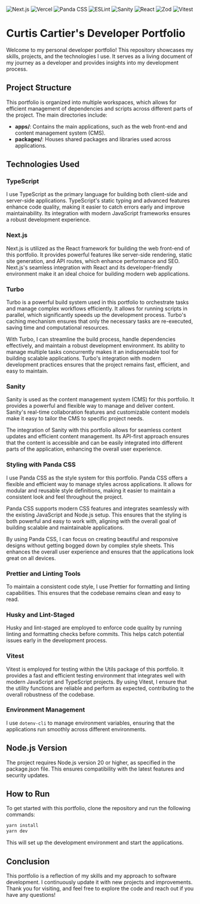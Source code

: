 ![Next.js](https://img.shields.io/badge/Next.js-000000?style=for-the-badge&logo=next.js&logoColor=white)
![Vercel](https://img.shields.io/badge/Vercel-000000?style=for-the-badge&logo=vercel&logoColor=white)
![Panda CSS](https://img.shields.io/badge/Panda%20CSS-ff69b4?style=for-the-badge&logo=panda&logoColor=white)
![ESLint](https://img.shields.io/badge/ESLint-4B32C3?style=for-the-badge&logo=eslint&logoColor=white)
![Sanity](https://img.shields.io/badge/Sanity-F03E2F?style=for-the-badge&logo=sanity&logoColor=white)
![React](https://img.shields.io/badge/React-61DAFB?style=for-the-badge&logo=react&logoColor=black)
![Zod](https://img.shields.io/badge/Zod-FF69B4?style=for-the-badge)
![Vitest](https://img.shields.io/badge/Vitest-6E4C13?style=for-the-badge&logo=vitest&logoColor=white)

# Curtis Cartier's Developer Portfolio

Welcome to my personal developer portfolio! This repository showcases my skills, projects, and the technologies I use.
It serves as a living document of my journey as a developer and provides insights into my development process.

## Project Structure

This portfolio is organized into multiple workspaces, which allows for efficient management of dependencies and scripts
across different parts of the project. The main directories include:

- **apps/**: Contains the main applications, such as the web front-end and content management system (CMS).
- **packages/**: Houses shared packages and libraries used across applications.

## Technologies Used

### TypeScript

I use TypeScript as the primary language for building both client-side and server-side applications. TypeScript's static
typing and advanced features enhance code quality, making it easier to catch errors early and improve maintainability.
Its integration with modern JavaScript frameworks ensures a robust development experience.

### Next.js

Next.js is utilized as the React framework for building the web front-end of this portfolio. It provides powerful
features like server-side rendering, static site generation, and API routes, which enhance performance and SEO.
Next.js's seamless integration with React and its developer-friendly environment make it an ideal choice for building
modern web applications.

### Turbo

Turbo is a powerful build system used in this portfolio to orchestrate tasks and manage complex workflows efficiently.
It allows for running scripts in parallel, which significantly speeds up the development process. Turbo's caching
mechanism ensures that only the necessary tasks are re-executed, saving time and computational resources.

With Turbo, I can streamline the build process, handle dependencies effectively, and maintain a robust development
environment. Its ability to manage multiple tasks concurrently makes it an indispensable tool for building scalable
applications. Turbo's integration with modern development practices ensures that the project remains fast, efficient,
and easy to maintain.

### Sanity

Sanity is used as the content management system (CMS) for this portfolio. It provides a powerful and flexible way to
manage and deliver content. Sanity's real-time collaboration features and customizable content models make it easy to
tailor the CMS to specific project needs.

The integration of Sanity with this portfolio allows for seamless content updates and efficient content management. Its
API-first approach ensures that the content is accessible and can be easily integrated into different parts of the
application, enhancing the overall user experience.

### Styling with Panda CSS

I use Panda CSS as the style system for this portfolio. Panda CSS offers a flexible and efficient way to manage styles
across applications. It allows for modular and reusable style definitions, making it easier to maintain a consistent
look and feel throughout the project.

Panda CSS supports modern CSS features and integrates seamlessly with the existing JavaScript and Node.js setup. This
ensures that the styling is both powerful and easy to work with, aligning with the overall goal of building scalable and
maintainable applications.

By using Panda CSS, I can focus on creating beautiful and responsive designs without getting bogged down by complex
style sheets. This enhances the overall user experience and ensures that the applications look great on all devices.

### Prettier and Linting Tools

To maintain a consistent code style, I use Prettier for formatting and linting capabilities. This ensures that the
codebase remains clean and easy to read.

### Husky and Lint-Staged

Husky and lint-staged are employed to enforce code quality by running linting and formatting checks before commits. This
helps catch potential issues early in the development process.

### Vitest

Vitest is employed for testing within the Utils package of this portfolio. It provides a fast and efficient testing
environment that integrates well with modern JavaScript and TypeScript projects. By using Vitest, I ensure that the
utility functions are reliable and perform as expected, contributing to the overall robustness of the codebase.

### Environment Management

I use `dotenv-cli` to manage environment variables, ensuring that the applications run smoothly across different
environments.

## Node.js Version

The project requires Node.js version 20 or higher, as specified in the package.json file. This ensures compatibility
with the latest features and security updates.

## How to Run

To get started with this portfolio, clone the repository and run the following commands:

```bash
yarn install
yarn dev
```

This will set up the development environment and start the applications.

## Conclusion

This portfolio is a reflection of my skills and my approach to software development. I continuously update it with new
projects and improvements. Thank you for visiting, and feel free to explore the code and reach out if you have any
questions!
